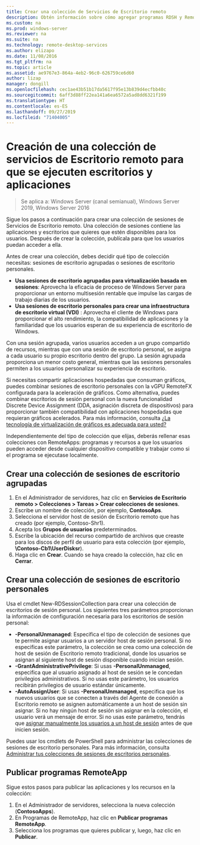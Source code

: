 ```yaml
---
title: Crear una colección de Servicios de Escritorio remoto
description: Obtén información sobre cómo agregar programas RDSH y RemoteApp a tu implementación de RDS.
ms.custom: na
ms.prod: windows-server
ms.reviewer: na
ms.suite: na
ms.technology: remote-desktop-services
ms.author: elizapo
ms.date: 11/08/2016
ms.tgt_pltfrm: na
ms.topic: article
ms.assetid: ae9767e3-864a-4eb2-96c0-626759ce6d60
author: lizap
manager: dongill
ms.openlocfilehash: cec1ae43b51b17da5617f95e13b839d4ecfbb40c
ms.sourcegitcommit: 6aff3d88ff22ea141a6ea6572a5ad8dd6321f199
ms.translationtype: HT
ms.contentlocale: es-ES
ms.lasthandoff: 09/27/2019
ms.locfileid: "71404005"
---
```

# <a name="create-a-remote-desktop-services-collection-for-desktops-and-apps-to-run"></a>Creación de una colección de servicios de Escritorio remoto para que se ejecuten escritorios y aplicaciones

>Se aplica a: Windows Server (canal semianual), Windows Server 2019, Windows Server 2016

Sigue los pasos a continuación para crear una colección de sesiones de Servicios de Escritorio remoto. Una colección de sesiones contiene las aplicaciones y escritorios que quieres que estén disponibles para los usuarios. Después de crear la colección, publícala para que los usuarios puedan acceder a ella.

Antes de crear una colección, debes decidir qué tipo de colección necesitas: sesiones de escritorio agrupadas o sesiones de escritorio personales. 

- **Usa sesiones de escritorio agrupadas para virtualización basada en sesiones**: Aprovecha la eficacia de proceso de Windows Server para proporcionar un entorno multisesión rentable que impulse las cargas de trabajo diarias de los usuarios.
- **Usa sesiones de escritorio personales para crear una infraestructura de escritorio virtual (VDI)** : Aprovecha el cliente de Windows para proporcionar el alto rendimiento, la compatibilidad de aplicaciones y la familiaridad que los usuarios esperan de su experiencia de escritorio de Windows.
 
Con una sesión agrupada, varios usuarios acceden a un grupo compartido de recursos, mientras que con una sesión de escritorio personal, se asigna a cada usuario su propio escritorio dentro del grupo. La sesión agrupada proporciona un menor costo general, mientras que las sesiones personales permiten a los usuarios personalizar su experiencia de escritorio.

Si necesitas compartir aplicaciones hospedadas que consuman gráficos, puedes combinar sesiones de escritorio personales con la vGPU RemoteFX configurada para la aceleración de gráficos. Como alternativa, puedes combinar escritorios de sesión personal con la nueva funcionalidad Discrete Device Assignment (DDA, asignación discreta de dispositivos) para proporcionar también compatibilidad con aplicaciones hospedadas que requieran gráficos acelerados. Para más información, consulta [¿La tecnología de virtualización de gráficos es adecuada para usted?](rds-graphics-virtualization.md)


Independientemente del tipo de colección que elijas, deberás rellenar esas colecciones con RemoteApps: programas y recursos a que los usuarios pueden acceder desde cualquier dispositivo compatible y trabajar como si el programa se ejecutase localmente.

## <a name="create-a-pooled-desktop-session-collection"></a>Crear una colección de sesiones de escritorio agrupadas

1.  En el Administrador de servidores, haz clic en **Servicios de Escritorio remoto > Colecciones > Tareas > Crear colecciones de sesiones**.  
2.  Escribe un nombre de colección, por ejemplo, **ContosoAps**.  
3.  Selecciona el servidor host de sesión de Escritorio remoto que has creado (por ejemplo, Contoso-Shr1).  
4.  Acepta los **Grupos de usuarios** predeterminados.  
5.  Escribe la ubicación del recurso compartido de archivos que creaste para los discos de perfil de usuario para esta colección (por ejemplo, **\Contoso-Cb1\UserDisksr**).   
6.  Haga clic en **Crear**. Cuando se haya creado la colección, haz clic en **Cerrar**.  


## <a name="create-a-personal-desktop-session-collection"></a>Crear una colección de sesiones de escritorio personales

Usa el cmdlet New-RDSessionCollection para crear una colección de escritorios de sesión personal. Los siguientes tres parámetros proporcionan la información de configuración necesaria para los escritorios de sesión personal:

- **-PersonalUnmanaged**: Especifica el tipo de colección de sesiones que te permite asignar usuarios a un servidor host de sesión personal. Si no especificas este parámetro, la colección se crea como una colección de host de sesión de Escritorio remoto tradicional, donde los usuarios se asignan al siguiente host de sesión disponible cuando inician sesión.
- **-GrantAdministrativePrivilege**: Si usas **-PersonalUnmanaged**, especifica que al usuario asignado al host de sesión se le concedan privilegios administrativos. Si no usas este parámetro, los usuarios recibirán privilegios de usuario estándar únicamente.
- **-AutoAssignUser**: Si usas **-PersonalUnmanaged**, especifica que los nuevos usuarios que se conecten a través del Agente de conexión a Escritorio remoto se asignen automáticamente a un host de sesión sin asignar. Si no hay ningún host de sesión sin asignar en la colección, el usuario verá un mensaje de error. Si no usas este parámetro, tendrás que [asignar manualmente los usuarios a un host de sesión](rds-manage-personal-collection.md#manually-assign-a-user-to-a-personal-session-host) antes de que inicien sesión.

Puedes usar los cmdlets de PowerShell para administrar las colecciones de sesiones de escritorio personales. Para más información, consulta [Administrar tus colecciones de sesiones de escritorios personales](rds-manage-personal-collection.md).

## <a name="publish-remoteapp-programs"></a>Publicar programas RemoteApp
Sigue estos pasos para publicar las aplicaciones y los recursos en la colección:

1.  En el Administrador de servidores, selecciona la nueva colección (**ContosoApps**).  
2.  En Programas de RemoteApp, haz clic en **Publicar programas RemoteApp**.  
3. Selecciona los programas que quieres publicar y, luego, haz clic en **Publicar**.  
